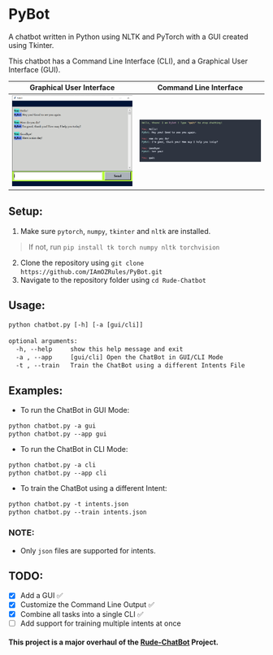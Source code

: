 # PyBot
A chatbot written in Python using NLTK and PyTorch with a GUI created using Tkinter.

This chatbot has a Command Line Interface (CLI), and a Graphical User Interface (GUI).


| **Graphical User Interface**      | **Command Line Interface**      |
|------------|-------------|
|<img width="500" src="https://raw.githubusercontent.com/IAmOZRules/PyBot/master/images/gui.png?raw=true" />|<img width="500"  src="https://raw.githubusercontent.com/IAmOZRules/PyBot/master/images/cli.png?raw=true" />|

## Setup:
1. Make sure ```pytorch```, ```numpy```, ```tkinter``` and ```nltk``` are installed.
> If not, run ```pip install tk torch numpy nltk torchvision```
2. Clone the repository using ```git clone https://github.com/IAmOZRules/PyBot.git```
3. Navigate to the repository folder using ```cd Rude-Chatbot```

## Usage:

```
python chatbot.py [-h] [-a [gui/cli]]

optional arguments:
  -h, --help     show this help message and exit
  -a , --app     [gui/cli] Open the ChatBot in GUI/CLI Mode
  -t , --train   Train the ChatBot using a different Intents File
```

## Examples:
- To run the ChatBot in GUI Mode:
```
python chatbot.py -a gui
python chatbot.py --app gui
```
- To run the ChatBot in CLI Mode:
```
python chatbot.py -a cli
python chatbot.py --app cli
```
- To train the ChatBot using a different Intent:
```
python chatbot.py -t intents.json
python chatbot.py --train intents.json
```

### NOTE:
- Only ```json``` files are supported for intents.

## TODO:
- [x] Add a GUI ✅
- [x] Customize the Command Line Output ✅
- [x] Combine all tasks into a single CLI ✅
- [ ] Add support for training multiple intents at once

#### This project is a major overhaul of the [Rude-ChatBot](https://github.com/IAmOZRules/Rude-Chatbot) Project.
